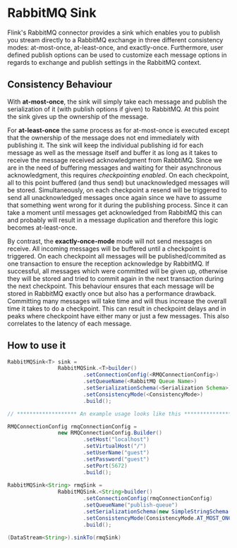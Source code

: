 # RabbitMQ Sink

Flink's RabbitMQ connector provides a sink which enables you to publish you stream directly
to a RabbitMQ exchange in three different consistency modes: at-most-once, at-least-once,
and exactly-once. Furthermore, user defined publish options can be used to customize each message
options in regards to exchange and publish settings in the RabbitMQ context.

## Consistency Behaviour
With __at-most-once__, the sink will simply take each message and publish the serialization of it
(with publish options if given) to RabbitMQ. At this point the sink gives up the ownership of the message.

For __at-least-once__ the same process as for at-most-once is executed except that the ownership of
the message does not end immediately with publishing it. The sink will keep the individual publishing
id for each message as well as the message itself and buffer it as long as it takes to receive the
message received acknowledgment from RabbtiMQ. Since we are in the need of buffering messages and waiting
for their asynchronous acknowledgment, this requires _checkpointing enabled_. On each checkpoint,
all to this point buffered (and thus send) but unacknowledged messages will be stored. Simultaneously,
on each checkpoint a resend will be triggered to send all unacknowledged messages once again since
we have to assume that something went wrong for it during the publishing process. Since it can take a
moment until messages get acknowledged from RabbitMQ this can and probably will result in a message
duplication and therefore this logic becomes at-least-once.

By contrast, the __exactly-once-mode__ mode will not send messages on receive. All incoming messages
will be buffered until a checkpoint is triggered. On each checkpoint all messages will be
published/commited as one transaction to ensure the reception acknowledge by RabbitMQ.
If successful, all messages which were committed will be given up, otherwise they will be stored
and tried to commit again in the next transaction during the next checkpoint.
This behaviour ensures that each message will be stored in RabbitMQ exactly once but also has
a performance drawback. Committing many messages will take time and will thus increase the overall
time it takes to do a checkpoint. This can result in checkpoint delays and in peaks where
checkpoint have either many or just a few messages. This also correlates to the latency of each message.

## How to use it
```java
RabbitMQSink<T> sink =
                RabbitMQSink.<T>builder()
                        .setConnectionConfig(<RMQConnectionConfig>)
                        .setQueueName(<RabbitMQ Queue Name>)
                        .setSerializationSchema(<Serialization Schema>)
                        .setConsistencyMode(<ConsistencyMode>)
                        .build();

// ******************* An example usage looks like this *******************

RMQConnectionConfig rmqConnectionConfig =
                new RMQConnectionConfig.Builder()
                        .setHost("localhost")
                        .setVirtualHost("/")
                        .setUserName("guest")
                        .setPassword("guest")
                        .setPort(5672)
                        .build();
                        
RabbitMQSink<String> rmqSink =
                RabbitMQSink.<String>builder()
                        .setConnectionConfig(rmqConnectionConfig)
                        .setQueueName("publish-queue")
                        .setSerializationSchema(new SimpleStringSchema())
                        .setConsistencyMode(ConsistencyMode.AT_MOST_ONCE)
                        .build();

(DataStream<String>).sinkTo(rmqSink)
```
